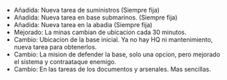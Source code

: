 - Añadida: Nueva tarea de suministros (Siempre fija)
- Añadida: Nueva tarea en base submarinos. (Siempre fija)
- Añadida: Nueva tarea en la abadia (Siempre fija)
- Mejorado: La minas cambian de ubicacion cada 30 minutos.
- Cambio: Ubicacion de la base inicial. Ya no hay HQ ni mantenimiento, nueva tarea para obtenerlos.
- Cambio: La mision de defender la base, solo una opcion, pero mejorado el sistema y contraataque enemigo.
- Cambio: En las tareas de los documentos y arsenales. Mas sencillas.
